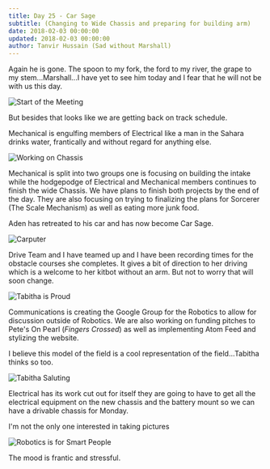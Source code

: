```yaml
---
title: Day 25 - Car Sage
subtitle: (Changing to Wide Chassis and preparing for building arm)
date: 2018-02-03 00:00:00
updated: 2018-02-03 00:00:00
author: Tanvir Hussain (Sad without Marshall)
---
```


Again he is gone. The spoon to my fork, the ford to my river, the grape to my stem...Marshall...I have yet to see him today and I fear that he will not be with us this day.

![Start of the Meeting](/images/20180203/start-of-meeting.jpg)

But besides that looks like we are getting back on track schedule.

Mechanical is engulfing members of Electrical like a man in the Sahara drinks water, frantically and without regard for anything else.

![Working on Chassis](/images/20180203/working-on-chassis.jpg)

Mechanical is split into two groups one is focusing on building the intake while the hodgepodge of Electrical and Mechanical members continues to finish the wide Chassis. We have plans to finish both projects by the end of the day. They are also focusing on trying to finalizing the plans for Sorcerer (The Scale Mechanism) as well as eating more junk food.

Aden has retreated to his car and has now become Car Sage.

![Carputer](/images/20180203/carputer.jpg)

Drive Team and I have teamed up and I have been recording times for the obstacle courses she completes. It gives a bit of direction to her driving which is a welcome to her kitbot without an arm. But not to worry that will soon change.

![Tabitha is Proud](/images/20180203/tabitha-is-proud.jpg)

Communications is creating the Google Group for the Robotics to allow for discussion outside of Robotics. We are also working on funding pitches to Pete's On Pearl (*Fingers Crossed*) as well as implementing Atom Feed and stylizing the website.

I believe this model of the field is a cool representation of the field...Tabitha thinks so too.

![Tabitha Saluting](/images/20180203/tabitha-saluting.jpg)

Electrical has its work cut out for itself they are going to have to get all the electrical equipment on the new chassis and the battery mount so we can have a drivable chassis for Monday.

I'm not the only one interested in taking pictures

![Robotics is for Smart People](/images/20180203/robotics-is-for-smart-people.jpg)

The mood is frantic and stressful.